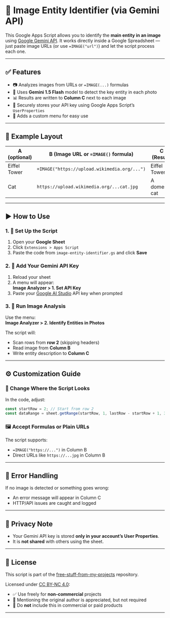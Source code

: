 # 🧠 Image Entity Identifier (via Gemini API)

This Google Apps Script allows you to identify the **main entity in an image** using [Google Gemini API](https://aistudio.google.com/app). It works directly inside a Google Spreadsheet — just paste image URLs (or use `=IMAGE("url")`) and let the script process each one.

---

## ✅ Features

- 📷 Analyzes images from URLs or `=IMAGE(...)` formulas
- 🤖 Uses **Gemini 1.5 Flash** model to detect the key entity in each photo
- 📊 Results are written to **Column C** next to each image
- 🔐 Securely stores your API key using Google Apps Script’s `UserProperties`
- 🧭 Adds a custom menu for easy use

---

## 🧪 Example Layout

| A (optional) | B (Image URL or `=IMAGE()` formula)      | C (Result)              |
|-------------|-------------------------------------------|--------------------------|
| Eiffel Tower | `=IMAGE("https://upload.wikimedia.org/...")` | Eiffel Tower             |
| Cat          | `https://upload.wikimedia.org/...cat.jpg`    | A domestic cat           |

---

## ▶️ How to Use

### 1. 🧬 Set Up the Script

1. Open your **Google Sheet**
2. Click `Extensions > Apps Script`
3. Paste the code from `image-entity-identifier.gs` and click **Save**

### 2. 🔑 Add Your Gemini API Key

1. Reload your sheet
2. A menu will appear:  
   **Image Analyzer > 1. Set API Key**
3. Paste your [Google AI Studio](https://aistudio.google.com/app) API key when prompted

### 3. 🧠 Run Image Analysis

Use the menu:  
**Image Analyzer > 2. Identify Entities in Photos**

The script will:
- Scan rows from **row 2** (skipping headers)
- Read image from **Column B**
- Write entity description to **Column C**

---

## ⚙️ Customization Guide

### 🧭 Change Where the Script Looks

In the code, adjust:

```javascript
const startRow = 2; // Start from row 2
const dataRange = sheet.getRange(startRow, 1, lastRow - startRow + 1, 3);
```

### 🖼️ Accept Formulas or Plain URLs

The script supports:

- `=IMAGE("https://...")` in Column B
- Direct URLs like `https://...jpg` in Column B

---

## 🛑 Error Handling

If no image is detected or something goes wrong:
- An error message will appear in Column C
- HTTP/API issues are caught and logged

---

## 🔐 Privacy Note

- Your Gemini API key is stored **only in your account’s User Properties**.
- It is **not shared** with others using the sheet.

---

## 📜 License

This script is part of the [free-stuff-from-my-projects](https://github.com/elyas-hassan/free-stuff-from-my-projects) repository.

Licensed under [CC BY-NC 4.0](https://creativecommons.org/licenses/by-nc/4.0/):

- ✅ Use freely for **non-commercial** projects
- 🙏 Mentioning the original author is appreciated, but not required
- 🚫 Do **not** include this in commercial or paid products

---
